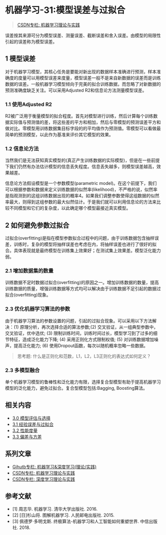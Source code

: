 # 机器学习-31:模型误差与过拟合

> [CSDN专栏: 机器学习理论与实践](https://blog.csdn.net/column/details/27839.html)

误差按其来源可分为模型误差、测量误差、截断误差和舍入误差。由模型的局限性引起的误差称为模型误差。

## 1 模型误差

对于机器学习模型，其核心任务是要能对新出现的数据样本准确进行预测，样本准确度的度量可以用模型误差来度量，模型误差一般不是来自新数据的误差而是训练数据的误差。一般机器学习模型倾向于完美的拟合训练数据，而忽略了对新数据的预测准确度缺乏关注。可以采用Adjusted R2和信息论方法测量模型误差。

### 1.1 使用Adjusted R2

R2被广泛用于衡量模型的拟合程度。首先对模型进行训练，然后计算每个训练数据实际值与预测值的差，将这些差的平方和相加，然后与零模型的预测误差平方和做对比。零模型用训练数据集目标字段的的平均值作为预测值。零模型可以看做最简单的预测模型，以此作为基准来评价其它模型的效果。

### 1.2 信息论方法

当然我们是无法获知真实模型的(真正产生训练数据的实际模型)，但是在一些前提下我们仍然有办法估计模型的信息丢失程度。信息丢失越多，则模型误差越高，效果越差。

信息论方法假设模型是一个参数模型(parametric model)。在这个前提下，我们可以根据参数和数据来定义训练数据的似然率(likelihood)，不严格的说，似然率是指观测到的这组训练数据出现的概率4。如果我们调整参数使得这组数据的似然率最大，则得到这组参数的最大似然估计。于是我们就可以利用信息论的方法来比较不同模型和它们的复杂度，以此确定哪个模型最接近真实模型。

## 2 如何避免参数过拟合

过拟合(overfitting)是指在模型参数拟合过程中的问题，由于训练数据包含抽样误差，训练时，复杂的模型将抽样误差也考虑在内，将抽样误差也进行了很好的拟合。具体表现就是最终模型在训练集上效果好；在测试集上效果差。模型泛化能力弱。

### 2.1 增加数据集的数量

训练数据不足时数据过拟合(overfitting)的原因之一。增加训练数据的数量，提高训练数据的质量，增强训练数据等方式均可以解决由于训练数据不足引起的数据过拟合(overfitting)现象。

### 2.3 优化机器学习算法的参数

由于机器学习算法的参数设置的问题，引起的过拟合现象。可以采用以下方法解决：(1) 原理分析，再次选择合适的算法参数;(2) 交叉验证，从一组典型参数中，交叉验证，优中选优; (3) 限制训练时间，训练时间过长，模型学习到了过多的细节特征，造成泛化能力下降; (4) 采用正则化方式限制权值; (5) 对训练数据增加噪声，提高泛化能力; (6) 使用Dropout函数，每次以随机概率忽略一些数据。

> 思考题: 什么是正则化和范数，L1，L2，L3正则化的表达式如何定义？

### 2.3 多模型融合

单个机器学习模型的鲁棒性和泛化能力有限，选择复合型模型有助于提高机器学习模型的泛化能力，避免过拟合。复合型模型包括:Bagging, Boosting算法。

## 相关内容

- [3.0 模型评估与选择](./30-ml-evaluat-model.md)
- [3.1 经验误差与过拟合](./31-ml-loss-overfit.md)
- [3.2 性能度量](./32-ml-performance-measure.md)
- [3.3 偏差与方差](./33-ml-deviation-variance.md)

## 系列文章

- [Gihutb专栏: 机器学习&深度学习(理论/实践)](https://github.com/media-tm/MTOpenML)
- [CSDN专栏: 机器学习理论与实践](https://blog.csdn.net/column/details/27839.html)
- [CSDN专栏: 深度学习理论与实践](https://blog.csdn.net/column/details/27839.html)

## 参考文献

- [1] 周志华. 机器学习. 清华大学出版社. 2016.
- [2] [日]杉山将. 图解机器学习. 人民邮电出版社. 2015.
- [3] 佩德罗·多明戈斯. 终极算法-机器学习和人工智能如何重塑世界. 中信出版社. 2018.